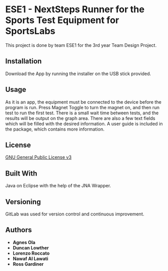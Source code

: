# ESE1 - NextSteps Runner for the Sports Test Equipment for SportsLabs

This project is done by team ESE1 for the 3rd year Team Design Project. 


## Installation

Download the App by running the installer on the USB stick provided.

## Usage

As it is an app, the equipment must be connected to the device before the program is run. Press Magnet Toggle to turn the magnet on, and then run test to run the first test. 
There is a small wait time between tests, and the results will be output on the graph area. There are also a few text fields which will be filled with the desired information.
A user guide is included in the package, which contains more information.


## License

[GNU General Public License v3](https://www.gnu.org/licenses/gpl-3.0.en.html)


## Built With

Java on Eclipse with the help of the JNA Wrapper.

## Versioning

GitLab was used for version control and continuous improvement. 

## Authors

* **Agnes Ola**
* **Duncan Lowther**
* **Lorenzo Roccato**
* **Nawaf Al Lawati**
* **Ross Gardiner**